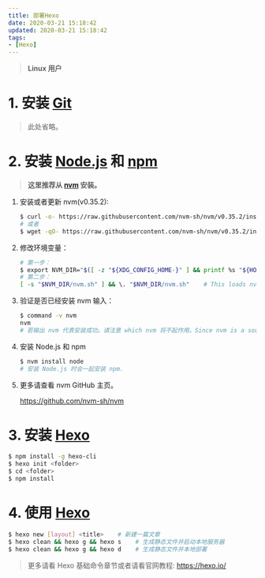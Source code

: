```yaml
---
title: 部署Hexo
date: 2020-03-21 15:18:42
updated: 2020-03-21 15:18:42
tags:
- [Hexo]
---
```


> **Linux 用户**

# 1. 安装 [Git](https://git-scm.com/)

> 此处省略。

# 2. 安装 [Node.js](https://nodejs.org/en/) 和 [npm](https://www.npmjs.com/)

> **这里推荐从 [nvm](https://github.com/nvm-sh/nvm) 安装。**

1. 安装或者更新 nvm(v0.35.2):

   ```bash
   $ curl -o- https://raw.githubusercontent.com/nvm-sh/nvm/v0.35.2/install.sh | bash
   # 或者
   $ wget -qO- https://raw.githubusercontent.com/nvm-sh/nvm/v0.35.2/install.sh | bash
   ```

2. 修改环境变量：

   ```bash
   # 第一步：
   $ export NVM_DIR="$([ -z "${XDG_CONFIG_HOME-}" ] && printf %s "${HOME}/.nvm" || printf %s "${XDG_CONFIG_HOME}/nvm")"
   # 第二步：
   [ -s "$NVM_DIR/nvm.sh" ] && \. "$NVM_DIR/nvm.sh"    # This loads nvm
   ```

3. 验证是否已经安装 nvm 输入：

   ```bash
   $ command -v nvm
   nvm
   # 若输出 nvm 代表安装成功。请注意 which nvm 将不起作用。Since nvm is a sourced shell function, not an executable binary.
   ```

4. 安装 Node.js 和 npm

   ```bash
   $ nvm install node
   # 安装 Node.js 时会一起安装 npm.
   ```

5. 更多请查看 nvm GitHub 主页。

   https://github.com/nvm-sh/nvm

# 3. 安装 [Hexo](https://hexo.io/)

```bash
$ npm install -g hexo-cli
$ hexo init <folder>
$ cd <folder>
$ npm install
```

# 4. 使用 [Hexo](https://hexo.io/)

```bash
$ hexo new [layout] <title>    # 新建一篇文章
$ hexo clean && hexo g && hexo s    # 生成静态文件并启动本地服务器
$ hexo clean && hexo g && hexo d    # 生成静态文件并本地部署
```

> 更多请看 Hexo 基础命令章节或者请看官网教程: https://hexo.io/
